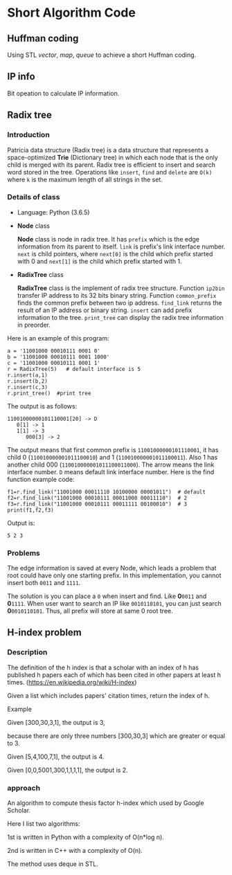 # Short Algorithm Code

## Huffman coding
Using STL *vector*, *map*, *queue* to achieve a short Huffman coding.

## IP info
Bit opeation to calculate IP information.

## Radix tree

### Introduction
Patricia data structure (Radix tree) is a data structure that represents a space-optimized __Trie__ (Dictionary tree) in which each node that is the only child is merged with its parent. Radix tree is efficient to insert and search word stored in the tree. Operations like `insert`, `find` and `delete` are `O(k)` where `k` is the maximum length of all strings in the set.

### Details of class
+ Language: Python (3.6.5)

+ __Node__ class

	__Node__ class is node in radix tree. It has `prefix` which is the edge information from its parent to itself. `link` is prefix's link interface number. `next` is child pointers, where `next[0]` is the child which prefix started with 0 and `next[1]` is the child which prefix started with 1.

+ __RadixTree__ class

	__RadixTree__ class is the implement of radix tree structure. Function `ip2bin` transfer IP address to its 32 bits binary string. Function `common_prefix` finds the common prefix between two ip address. `find_link` returns the result of an IP address or binary string. `insert` can add prefix information to the tree. `print_tree` can display the radix tree information in preorder.

Here is an example of this program:
```
a = '11001000 00010111 0001 0'
b = '11001000 00010111 0001 1000'
c = '11001000 00010111 0001 1'
r = RadixTree(5)   # default interface is 5
r.insert(a,1)
r.insert(b,2)
r.insert(c,3)
r.print_tree()  #print tree
```
The output is as follows:
```
11001000000101110001[20] -> D
   0[1] -> 1
   1[1] -> 3
      000[3] -> 2
```
The output means that first common prefix is `11001000000101110001`, it has child 0 (`110010000001011100010`) and 1 (`110010000001011100011`). Also 1 has another child 000 (`110010000001011100011000`). The arrow means the link interface number. `D` means default link interface number.
Here is the find function example code:
```
f1=r.find_link("11001000 00011110 10100000 00001011")  # default 
f2=r.find_link("11001000 00010111 00011000 00011110")  # 2
f3=r.find_link("11001000 00010111 00011111 00100010")  # 3
print(f1,f2,f3)
```
Output is:
```
5 2 3
```

### Problems

The edge information is saved at every Node, which leads a problem that root could have only one starting prefix.
In this implementation, you cannot insert both `0011` and `1111`.

The solution is you can place a `0` when insert and find.
Like __0__`0011` and __0__`1111`.
When user want to search an IP like `0010110101`, you can just search  __0__`0010110101`.
Thus, all prefix will store at same 0 root tree.

## H-index problem

### Description

The definition of the h index is that a scholar with an index of h has published h papers each of which has been cited in other papers at least h times. (https://en.wikipedia.org/wiki/H-index)

Given a list which includes papers' citation times, return the index of h.

Example

Given [300,30,3,1], the output is 3,

because there are only three numbers [300,30,3] which are greater or equal to 3.

Given [5,4,100,7,1], the output is 4.

Given [0,0,5001,300,1,1,1,1], the output is 2.



### approach


An algorithm to compute thesis factor h-index which used by Google Scholar.

Here I list two algorithms:

1st is written in Python with a complexity of O(n*log n).

2nd is written in C++ with a complexity of O(n).

The method uses deque in STL.



